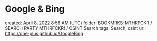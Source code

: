 # Google & Bing

created: April 8, 2022 8:58 AM (UTC)
folder: BOOKMRKS-MTHRFCKR / SEARCH PARTY MTHRFCKR! / OSINT Search
tags: Search, osint
url: https://one-plus.github.io/GoogleBing